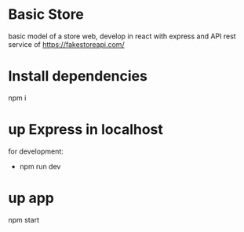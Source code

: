 # Basic Store

basic model of a store web, develop in react with express and API rest service of https://fakestoreapi.com/

# Install dependencies 
npm i
# up Express in localhost
for development:
- npm run dev 

# up app
npm start